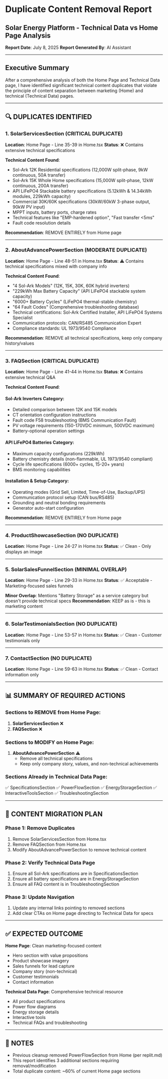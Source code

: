 # Duplicate Content Removal Report
## Solar Energy Platform - Technical Data vs Home Page Analysis

**Report Date**: July 8, 2025
**Report Generated By**: AI Assistant

---

## Executive Summary
After a comprehensive analysis of both the Home Page and Technical Data page, I have identified significant technical content duplicates that violate the principle of content separation between marketing (Home) and technical (Technical Data) pages.

---

## 🔍 DUPLICATES IDENTIFIED

### 1. **SolarServicesSection** (CRITICAL DUPLICATE)
**Location**: Home Page - Line 35-39 in Home.tsx
**Status**: ❌ Contains extensive technical specifications

**Technical Content Found**:
- Sol-Ark 12K Residential specifications (12,000W split-phase, 9kW continuous, 50A transfer)
- Sol-Ark 15K Whole Home specifications (15,000W split-phase, 12kW continuous, 200A transfer)
- API LiFePO4 Stackable battery specifications (5.12kWh & 14.34kWh modules, 229kWh capacity)
- Commercial 30K/60K specifications (30kW/60kW 3-phase output, 90kW PV input)
- MPPT inputs, battery ports, charge rates
- Technical features like "EMP-hardened option", "Fast transfer <5ms"
- Fault code resolution details

**Recommendation**: REMOVE ENTIRELY from Home page

---

### 2. **AboutAdvancePowerSection** (MODERATE DUPLICATE)
**Location**: Home Page - Line 48-51 in Home.tsx
**Status**: ⚠️ Contains technical specifications mixed with company info

**Technical Content Found**:
- "4 Sol-Ark Models" (12K, 15K, 30K, 60K hybrid inverters)
- "229kWh Max Battery Capacity" (API LiFePO4 stackable system capacity)
- "6000+ Battery Cycles" (LiFePO4 thermal-stable chemistry)
- "64 Fault Codes" (Comprehensive troubleshooting database)
- Technical certifications: Sol-Ark Certified Installer, API LiFePO4 Systems Specialist
- Communication protocols: CAN/RS485 Communication Expert
- Compliance standards: UL 1973/9540 Compliance

**Recommendation**: REMOVE all technical specifications, keep only company history/values

---

### 3. **FAQSection** (CRITICAL DUPLICATE)
**Location**: Home Page - Line 41-44 in Home.tsx
**Status**: ❌ Contains extensive technical Q&A

**Technical Content Found**:
#### Sol-Ark Inverters Category:
- Detailed comparison between 12K and 15K models
- CT orientation configuration instructions
- Fault code F58 troubleshooting (BMS Communication Fault)
- PV voltage requirements (150-170VDC minimum, 500VDC maximum)
- Battery-optional operation settings

#### API LiFePO4 Batteries Category:
- Maximum capacity configurations (229kWh)
- Battery chemistry details (non-flammable, UL 1973/9540 compliant)
- Cycle life specifications (6000+ cycles, 15-20+ years)
- BMS monitoring capabilities

#### Installation & Setup Category:
- Operating modes (Grid Sell, Limited, Time-of-Use, Backup/UPS)
- Communication protocol setup (CAN bus/RS485)
- Grounding and neutral bonding requirements
- Generator auto-start configuration

**Recommendation**: REMOVE ENTIRELY from Home page

---

### 4. **ProductShowcaseSection** (NO DUPLICATE)
**Location**: Home Page - Line 24-27 in Home.tsx
**Status**: ✅ Clean - Only displays an image

---

### 5. **SolarSalesFunnelSection** (MINIMAL OVERLAP)
**Location**: Home Page - Line 29-33 in Home.tsx
**Status**: ✅ Acceptable - Marketing-focused sales funnels

**Minor Overlap**: Mentions "Battery Storage" as a service category but doesn't provide technical specs
**Recommendation**: KEEP as is - this is marketing content

---

### 6. **SolarTestimonialsSection** (NO DUPLICATE)
**Location**: Home Page - Line 53-57 in Home.tsx
**Status**: ✅ Clean - Customer testimonials only

---

### 7. **ContactSection** (NO DUPLICATE)
**Location**: Home Page - Line 59-63 in Home.tsx
**Status**: ✅ Clean - Contact information only

---

## 📊 SUMMARY OF REQUIRED ACTIONS

### Sections to REMOVE from Home Page:
1. **SolarServicesSection** ❌
2. **FAQSection** ❌

### Sections to MODIFY on Home Page:
1. **AboutAdvancePowerSection** ⚠️
   - Remove all technical specifications
   - Keep only company story, values, and non-technical achievements

### Sections Already in Technical Data Page:
✅ SpecificationsSection
✅ PowerFlowSection
✅ EnergyStorageSection
✅ InteractiveToolsSection
✅ TroubleshootingSection

---

## 🔄 CONTENT MIGRATION PLAN

### Phase 1: Remove Duplicates
1. Remove SolarServicesSection from Home.tsx
2. Remove FAQSection from Home.tsx
3. Modify AboutAdvancePowerSection to remove technical content

### Phase 2: Verify Technical Data Page
1. Ensure all Sol-Ark specifications are in SpecificationsSection
2. Ensure all battery specifications are in EnergyStorageSection
3. Ensure all FAQ content is in TroubleshootingSection

### Phase 3: Update Navigation
1. Update any internal links pointing to removed sections
2. Add clear CTAs on Home page directing to Technical Data for specs

---

## ✅ EXPECTED OUTCOME

**Home Page**: Clean marketing-focused content
- Hero section with value propositions
- Product showcase imagery
- Sales funnels for lead capture
- Company story (non-technical)
- Customer testimonials
- Contact information

**Technical Data Page**: Comprehensive technical resource
- All product specifications
- Power flow diagrams
- Energy storage details
- Interactive tools
- Technical FAQs and troubleshooting

---

## 📝 NOTES
- Previous cleanup removed PowerFlowSection from Home (per replit.md)
- This report identifies 3 additional sections requiring removal/modification
- Total duplicate content: ~60% of current Home page sections